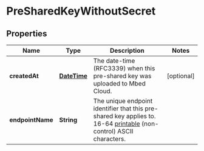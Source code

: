 
# PreSharedKeyWithoutSecret

## Properties
Name | Type | Description | Notes
------------ | ------------- | ------------- | -------------
**createdAt** | [**DateTime**](DateTime.md) | The date-time (RFC3339) when this pre-shared key was uploaded to Mbed Cloud. |  [optional]
**endpointName** | **String** | The unique endpoint identifier that this pre-shared key applies to. 16-64 [printable](https://en.wikipedia.org/wiki/ASCII#Printable_characters) (non-control) ASCII characters. | 



